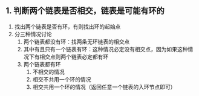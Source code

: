 ## 1. 判断两个链表是否相交，链表是可能有环的
1. 找出两个链表是否有环，有则找出环的起始点
2. 分三种情况讨论
   1. 两个链表都没有环：找两条无环链表的相交点
   2. 其中有且只有一个链表有环：这种情况必定没有相交点，因为如果这种情况下有相交点则两个链表必定都有环
   3. 两个链表都有环
      1. 不相交的情况
      2. 相交不共用一个环的情况
      3. 相交共用一个环的情况（返回任意一个链表的入环节点即可）